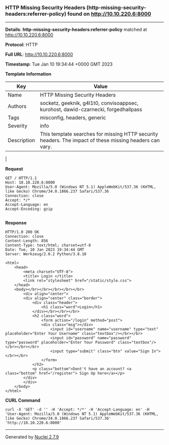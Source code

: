 ### HTTP Missing Security Headers (http-missing-security-headers:referrer-policy) found on http://10.10.220.6:8000
---
**Details**: **http-missing-security-headers:referrer-policy**  matched at http://10.10.220.6:8000

**Protocol**: HTTP

**Full URL**: http://10.10.220.6:8000

**Timestamp**: Tue Jan 10 19:34:44 +0000 GMT 2023

**Template Information**

| Key | Value |
|---|---|
| Name | HTTP Missing Security Headers |
| Authors | socketz, geeknik, g4l1t0, convisoappsec, kurohost, dawid-czarnecki, forgedhallpass |
| Tags | misconfig, headers, generic |
| Severity | info |
| Description | This template searches for missing HTTP security headers. The impact of these missing headers can vary.
 |

**Request**
```http
GET / HTTP/1.1
Host: 10.10.220.6:8000
User-Agent: Mozilla/5.0 (Windows NT 5.1) AppleWebKit/537.36 (KHTML, like Gecko) Chrome/34.0.1866.237 Safari/537.36
Connection: close
Accept: */*
Accept-Language: en
Accept-Encoding: gzip


```

**Response**
```http
HTTP/1.0 200 OK
Connection: close
Content-Length: 856
Content-Type: text/html; charset=utf-8
Date: Tue, 10 Jan 2023 19:34:44 GMT
Server: Werkzeug/2.0.2 Python/3.8.10

<html>
	<head>
		<meta charset="UTF-8">
		<title> Login </title>
		<link rel="stylesheet" href="/static/style.css">		
	</head>
	<body></br></br></br></br></br>
		<div align="center">
		<div align="center" class="border">
			<div class="header">
				<h1 class="word">Login</h1>
			</div></br></br></br>
			<h2 class="word">
				<form action="/login" method="post">
				<div class="msg"></div>
					<input id="username" name="username" type="text" placeholder="Enter Your Username" class="textbox"/></br></br>
					<input id="password" name="password" type="password" placeholder="Enter Your Password" class="textbox"/></br></br></br>
					<input type="submit" class="btn" value="Sign In"></br></br>
				</form>
			</h2>
			<p class="bottom">Dont't have an account? <a class="bottom" href="/register"> Sign Up here</a></p>
		</div>
		</div>
	</body>
</html>

```


**CURL Command**
```
curl -X 'GET' -d '' -H 'Accept: */*' -H 'Accept-Language: en' -H 'User-Agent: Mozilla/5.0 (Windows NT 5.1) AppleWebKit/537.36 (KHTML, like Gecko) Chrome/34.0.1866.237 Safari/537.36' 'http://10.10.220.6:8000'
```
---
Generated by [Nuclei 2.7.9](https://github.com/projectdiscovery/nuclei)